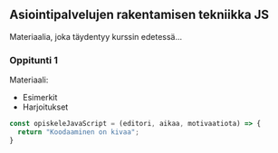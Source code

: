 ## Asiointipalvelujen rakentamisen tekniikka JS

Materiaalia, joka täydentyy kurssin edetessä...

### Oppitunti 1

Materiaali:
- Esimerkit
- Harjoitukset

```js
const opiskeleJavaScript = (editori, aikaa, motivaatiota) => {
  return "Koodaaminen on kivaa";
}
```